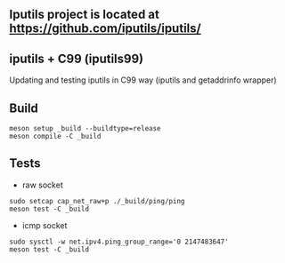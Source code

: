 
Iputils project is located at https://github.com/iputils/iputils/
-----------------------------------------------------------------


iputils + C99 (iputils99)
-------------------------
Updating and testing iputils in C99 way
(iputils and getaddrinfo wrapper)


Build
-----
```
meson setup _build --buildtype=release
meson compile -C _build
```

Tests
-----
- raw socket
```
sudo setcap cap_net_raw+p ./_build/ping/ping
meson test -C _build
```

- icmp socket
```
sudo sysctl -w net.ipv4.ping_group_range='0 2147483647'
meson test -C _build
```

